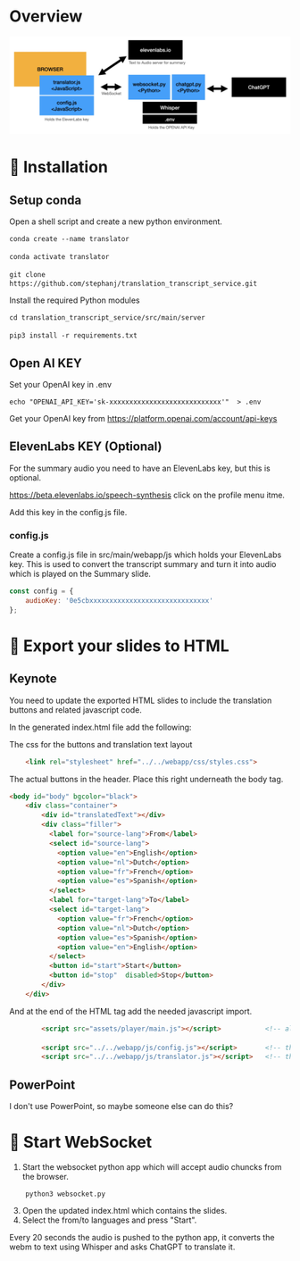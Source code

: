 # Overview

![Overview](src/main/webapp/static/overview.jpg)

# 💾 Installation

## Setup conda

Open a shell script and create a new python environment.


    conda create --name translator

    conda activate translator

    git clone https://github.com/stephanj/translation_transcript_service.git
    

Install the required Python modules

    cd translation_transcript_service/src/main/server

    pip3 install -r requirements.txt


## Open AI KEY

Set your OpenAI key in .env

    echo "OPENAI_API_KEY='sk-xxxxxxxxxxxxxxxxxxxxxxxxxxxx'"  > .env

Get your OpenAI key from https://platform.openai.com/account/api-keys     

## ElevenLabs KEY (Optional)

For the summary audio you need to have an ElevenLabs key, but this is optional.

https://beta.elevenlabs.io/speech-synthesis  click on the profile menu itme.

Add this key in the config.js file.

### config.js

Create a config.js file in src/main/webapp/js which holds your ElevenLabs key.
This is used to convert the transcript summary and turn it into audio which is played on the Summary slide.

```javascript
const config = {
    audioKey: '0e5cbxxxxxxxxxxxxxxxxxxxxxxxxxxxxxx'    
};
```

# 🔧 Export your slides to HTML 

## Keynote

You need to update the exported HTML slides to include the translation buttons and related javascript code.

In the generated index.html file add the following:

The css for the buttons and translation text layout

```HTML
    <link rel="stylesheet" href="../../webapp/css/styles.css">  
```

The actual buttons in the header.  Place this right underneath the body tag.

```HTML
<body id="body" bgcolor="black">
    <div class="container">
        <div id="translatedText"></div>
        <div class="filler">
          <label for="source-lang">From</label>
          <select id="source-lang">
            <option value="en">English</option>
            <option value="nl">Dutch</option>
            <option value="fr">French</option>
            <option value="es">Spanish</option>
          </select>
          <label for="target-lang">To</label>
          <select id="target-lang">
            <option value="fr">French</option>
            <option value="nl">Dutch</option>
            <option value="es">Spanish</option>
            <option value="en">English</option>
          </select>
          <button id="start">Start</button>
          <button id="stop"  disabled>Stop</button>
        </div>
    </div>    
```

And at the end of the HTML <body> tag add the needed javascript import.

```HTML
        <script src="assets/player/main.js"></script>           <!-- already there                       -->

        <script src="../../webapp/js/config.js"></script>       <!-- the config with the elevenLabs key  -->
        <script src="../../webapp/js/translator.js"></script>   <!-- the translator script               -->
```

## PowerPoint

I don't use PowerPoint, so maybe someone else can do this? 


# 🚀 Start WebSocket

1. Start the websocket python app which will accept audio chuncks from the browser.

```
    python3 websocket.py
```    

3. Open the updated index.html which contains the slides.  
3. Select the from/to languages and press "Start". 

Every 20 seconds the audio is pushed to the python app, it converts the webm to text using Whisper and asks ChatGPT to translate it.


    

